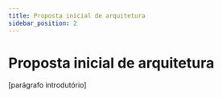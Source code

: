 ```yaml
---
title: Proposta inicial de arquitetura
sidebar_position: 2
---
```


# Proposta inicial de arquitetura

[parágrafo introdutório]